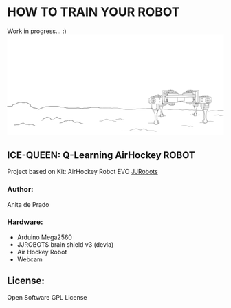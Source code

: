 # HOW TO TRAIN YOUR ROBOT 
Work in progress... :)
![alt tag](https://github.com/Anadeprado/how-to-train-your-robot/blob/master/at-as.jpg)

## ICE-QUEEN: Q-Learning AirHockey ROBOT
Project based on Kit: AirHockey Robot EVO [JJRobots](http://www.jjrobots.com/air-hockey-robot-evo/)

###   Author: 
Anita de Prado

###   Hardware: 
* Arduino Mega2560
* JJROBOTS brain shield v3 (devia)
* Air Hockey Robot
* Webcam


## License:
Open Software GPL License

